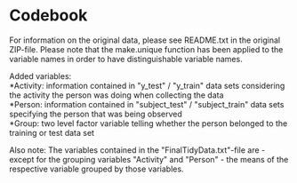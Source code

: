 # Codebook

For information on the original data, please see README.txt in the original ZIP-file. Please note that the make.unique function has been applied to the variable names in order to have distinguishable variable names.

Added variables:  
*Activity: information contained in "y\_test" / "y\_train" data sets considering the activity the person was doing when collecting the data  
*Person: information contained in "subject\_test" / "subject\_train" data sets specifying the person that was being observed  
*Group: two level factor variable telling whether the person belonged to the training or test data set

Also note: The variables contained in the "FinalTidyData.txt"-file are - except for the grouping variables "Activity" and "Person" - the means of the respective variable grouped by those variables.